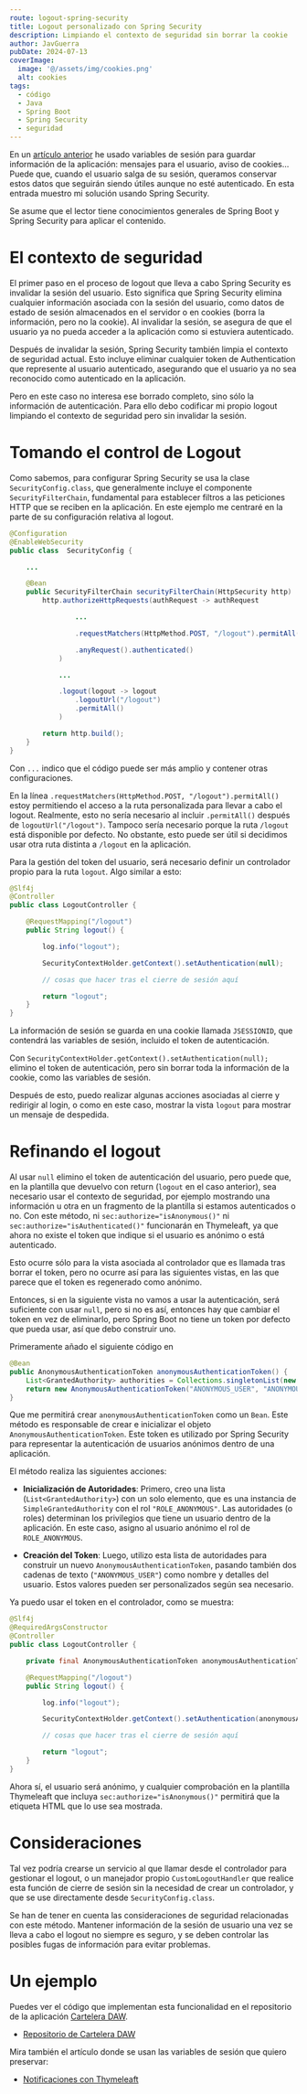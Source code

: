 ```yaml
---
route: logout-spring-security
title: Logout personalizado con Spring Security
description: Limpiando el contexto de seguridad sin borrar la cookie
author: JavGuerra
pubDate: 2024-07-13
coverImage:
  image: '@/assets/img/cookies.png'
  alt: cookies
tags: 
  - código
  - Java
  - Spring Boot
  - Spring Security
  - seguridad
---
```


En un [artículo anterior](/blog/notificaciones-thymeleaft) he usado variables de sesión para guardar información de la aplicación: mensajes para el usuario, aviso de cookies... Puede que, cuando el usuario salga de su sesión, queramos conservar estos datos que seguirán siendo útiles aunque no esté autenticado. En esta entrada muestro mi solución usando Spring Security.

Se asume que el lector tiene conocimientos generales de Spring Boot y Spring Security para aplicar el contenido.

# El contexto de seguridad

El primer paso en el proceso de logout que lleva a cabo Spring Security es invalidar la sesión del usuario. Esto significa que Spring Security elimina cualquier información asociada con la sesión del usuario, como datos de estado de sesión almacenados en el servidor o en cookies (borra la información, pero no la cookie). Al invalidar la sesión, se asegura de que el usuario ya no pueda acceder a la aplicación como si estuviera autenticado.

Después de invalidar la sesión, Spring Security también limpia el contexto de seguridad actual. Esto incluye eliminar cualquier token de Authentication que represente al usuario autenticado, asegurando que el usuario ya no sea reconocido como autenticado en la aplicación.

Pero en este caso no interesa ese borrado completo, sino sólo la información de autenticación. Para ello debo codificar mi propio logout limpiando el contexto de seguridad pero sin invalidar la sesión.

# Tomando el control de Logout

Como sabemos, para configurar Spring Security se usa la clase `SecurityConfig.class`, que generalmente incluye el componente `SecurityFilterChain`, fundamental para establecer filtros a las peticiones HTTP que se reciben en la aplicación. En este ejemplo me centraré en la parte de su configuración relativa al logout.

``` java
@Configuration
@EnableWebSecurity
public class  SecurityConfig {

    ...

    @Bean
    public SecurityFilterChain securityFilterChain(HttpSecurity http)  throws Exception {
        http.authorizeHttpRequests(authRequest -> authRequest

                ...

                .requestMatchers(HttpMethod.POST, "/logout").permitAll()

                .anyRequest().authenticated()
            )

            ...

            .logout(logout -> logout
                .logoutUrl("/logout")
                .permitAll()
            )

        return http.build();
    }
}
```

Con `...` indico que el código puede ser más amplio y contener otras configuraciones.

En la línea `.requestMatchers(HttpMethod.POST, "/logout").permitAll()` estoy permitiendo el acceso a la ruta personalizada para llevar a cabo el logout. Realmente, esto no sería necesario al incluir `.permitAll()` después de `logoutUrl("/logout")`. Tampoco sería necesario porque la ruta `/logout` está disponible por defecto. No obstante, esto puede ser útil si decidimos usar otra ruta distinta a `/logout` en la aplicación.

Para la gestión del token del usuario, será necesario definir un controlador propio para la ruta `logout`. Algo similar a esto:

```java
@Slf4j
@Controller
public class LogoutController {

    @RequestMapping("/logout")
    public String logout() {

        log.info("logout");

        SecurityContextHolder.getContext().setAuthentication(null);

        // cosas que hacer tras el cierre de sesión aquí

        return "logout";
    }
}
```

La información de sesión se guarda en una cookie llamada `JSESSIONID`, que contendrá las variables de sesión, incluido el token de autenticación.

Con `SecurityContextHolder.getContext().setAuthentication(null);` elimino el token de autenticación, pero sin borrar toda la información de la cookie, como las variables de sesión. 

Después de esto, puedo realizar algunas acciones asociadas al cierre y redirigir al login, o como en este caso, mostrar la vista `logout` para mostrar un mensaje de despedida.

# Refinando el logout

Al usar `null` elimino el token de autenticación del usuario, pero puede que, en la plantilla que devuelvo con return (`logout` en el caso anterior), sea necesario usar el contexto de seguridad, por ejemplo mostrando una información u otra en un fragmento de la plantilla si estamos autenticados o no. Con este método, ni `sec:authorize="isAnonymous()"` ni `sec:authorize="isAuthenticated()"` funcionarán en Thymeleaft, ya que ahora no existe el token que indique si el usuario es anónimo o está autenticado.

Esto ocurre sólo para la vista asociada al controlador que es llamada tras borrar el token, pero no ocurre así para las siguientes vistas, en las que parece que el token es regenerado como anónimo.

Entonces, si en la siguiente vista no vamos a usar la autenticación, será suficiente con usar `null`, pero si no es así, entonces hay que cambiar el token en vez de eliminarlo, pero Spring Boot no tiene un token por defecto que pueda usar, así que debo construir uno.

Primeramente añado el siguiente código en

``` java
@Bean
public AnonymousAuthenticationToken anonymousAuthenticationToken() {
    List<GrantedAuthority> authorities = Collections.singletonList(new SimpleGrantedAuthority("ROLE_ANONYMOUS"));
    return new AnonymousAuthenticationToken("ANONYMOUS_USER", "ANONYMOUS_USER", authorities);
}
```

Que me permitirá crear `anonymousAuthenticationToken` como un `Bean`. Este método es responsable de crear e inicializar el objeto `AnonymousAuthenticationToken`. Este token es utilizado por Spring Security para representar la autenticación de usuarios anónimos dentro de una aplicación.

El método realiza las siguientes acciones:

* **Inicialización de Autoridades**: Primero, creo una lista (`List<GrantedAuthority>`) con un solo elemento, que es una instancia de `SimpleGrantedAuthority` con el rol `"ROLE_ANONYMOUS"`. Las autoridades (o roles) determinan los privilegios que tiene un usuario dentro de la aplicación. En este caso, asigno al usuario anónimo el rol de `ROLE_ANONYMOUS`.

* **Creación del Token**: Luego, utilizo esta lista de autoridades para construir un nuevo `AnonymousAuthenticationToken`, pasando también dos cadenas de texto (`"ANONYMOUS_USER"`) como nombre y detalles del usuario. Estos valores pueden ser personalizados según sea necesario.

Ya puedo usar el token en el controlador, como se muestra:

```java
@Slf4j
@RequiredArgsConstructor
@Controller
public class LogoutController {

    private final AnonymousAuthenticationToken anonymousAuthenticationToken;

    @RequestMapping("/logout")
    public String logout() {

        log.info("logout");

        SecurityContextHolder.getContext().setAuthentication(anonymousAuthenticationToken);

        // cosas que hacer tras el cierre de sesión aquí

        return "logout";
    }
}
```

Ahora sí, el usuario será anónimo, y cualquier comprobación en la plantilla Thymeleaft que incluya `sec:authorize="isAnonymous()"` permitirá que la etiqueta HTML que lo use sea mostrada.

# Consideraciones

Tal vez podría crearse un servicio al que llamar desde el controlador para gestionar el logout, o un manejador propio `CustomLogoutHandler` que realice esta función de cierre de sesión sin la necesidad de crear un controlador, y que se use directamente desde `SecurityConfig.class`.

Se han de tener en cuenta las consideraciones de seguridad relacionadas con este método. Mantener información de la sesión de usuario una vez se lleva a cabo el logout no siempre es seguro, y se deben controlar las posibles fugas de información para evitar problemas.

# Un ejemplo

Puedes ver el código que implementan esta funcionalidad en el repositorio de la aplicación [Cartelera DAW](/blog/cartelera-daw).

- [Repositorio de Cartelera DAW](https://github.com/JavGuerra/cartelera-daw)

Mira también el artículo donde se usan las variables de sesión que quiero preservar:

- [Notificaciones con Thymeleaft](/blog/notificaciones-thymeleaft)